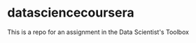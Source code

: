datasciencecoursera
===================

This is a repo for an assignment in the Data Scientist's Toolbox
